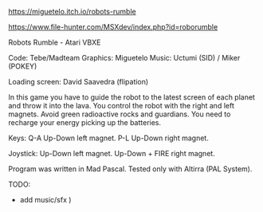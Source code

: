 https://miguetelo.itch.io/robots-rumble

https://www.file-hunter.com/MSXdev/index.php?id=roborumble

Robots Rumble - Atari VBXE

Code: Tebe/Madteam
Graphics: Miguetelo
Music: Uctumi (SID) / Miker (POKEY)

Loading screen: David Saavedra (flipation)

In this game you have to guide the robot to the latest screen of each planet and throw it into the lava.
You control the robot with the right and left magnets. Avoid green radioactive rocks and guardians.
You need to recharge your energy picking up the batteries.

Keys: Q-A Up-Down left magnet. P-L Up-Down right magnet.

Joystick: Up-Down left magnet. Up-Down + FIRE right magnet.

Program was written in Mad Pascal. Tested only with Altirra (PAL System).

TODO:
- add music/sfx )


